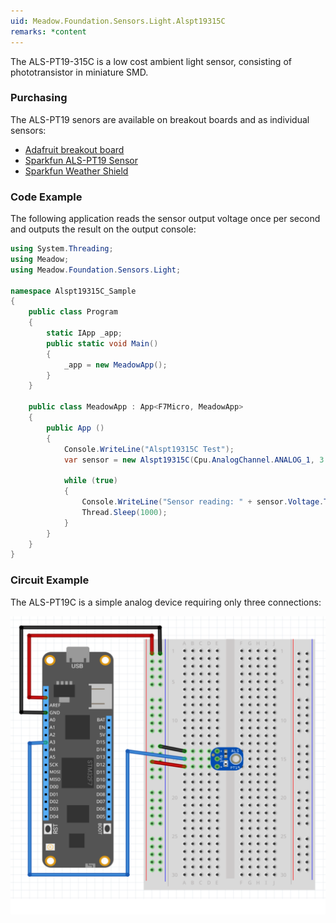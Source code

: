 ```yaml
---
uid: Meadow.Foundation.Sensors.Light.Alspt19315C
remarks: *content
---
```


The ALS-PT19-315C is a low cost ambient light sensor, consisting of phototransistor in miniature SMD.

### Purchasing

The ALS-PT19 senors are available on breakout boards and as individual sensors:

* [Adafruit breakout board](https://www.adafruit.com/product/2748)
* [Sparkfun ALS-PT19 Sensor](https://www.proto-pic.co.uk/als-pt19-light-sensor.html)
* [Sparkfun Weather Shield](https://www.proto-pic.co.uk/weather-shield.html)

### Code Example

The following application reads the sensor output voltage once per second and outputs the result on the output console:

```csharp
using System.Threading;
using Meadow;
using Meadow.Foundation.Sensors.Light;

namespace Alspt19315C_Sample
{
    public class Program
    {
        static IApp _app; 
        public static void Main()
        {
            _app = new MeadowApp();
        }
    }
    
    public class MeadowApp : App<F7Micro, MeadowApp>
    {
        public App ()
        {
            Console.WriteLine("Alspt19315C Test");
            var sensor = new Alspt19315C(Cpu.AnalogChannel.ANALOG_1, 3.3);
            
            while (true)
            {
                Console.WriteLine("Sensor reading: " + sensor.Voltage.ToString("f2"));
                Thread.Sleep(1000);
            }
        }
    }
}
```

### Circuit Example

The ALS-PT19C is a simple analog device requiring only three connections:

![](../../API_Assets/Meadow.Foundation.Sensors.Light.Alspt19315C/Alspt19315C_Fritzing.svg)